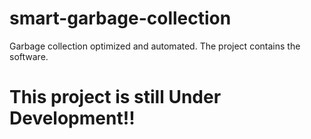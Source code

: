 # smart-garbage-collection
Garbage collection optimized and automated. The project contains the software.

# This project is still Under Development!!